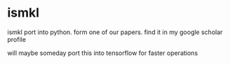 # ismkl
ismkl port into python. form one of our papers. find it in my google scholar profile

will maybe someday port this into tensorflow for faster operations